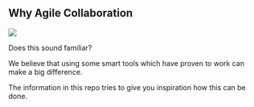 ## Why Agile Collaboration

![](howprojectsreallywork.png)


Does this sound familiar?

We believe that using some smart tools which have proven to work can make a big difference.

The information in this repo tries to give you inspiration how this can be done.

